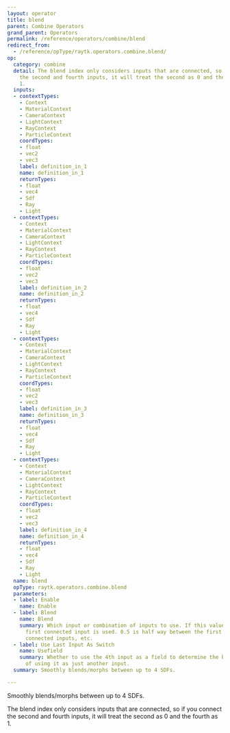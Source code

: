 ```yaml
---
layout: operator
title: blend
parent: Combine Operators
grand_parent: Operators
permalink: /reference/operators/combine/blend
redirect_from:
  - /reference/opType/raytk.operators.combine.blend/
op:
  category: combine
  detail: The blend index only considers inputs that are connected, so if you connect
    the second and fourth inputs, it will treat the second as 0 and the fourth as
    1.
  inputs:
  - contextTypes:
    - Context
    - MaterialContext
    - CameraContext
    - LightContext
    - RayContext
    - ParticleContext
    coordTypes:
    - float
    - vec2
    - vec3
    label: definition_in_1
    name: definition_in_1
    returnTypes:
    - float
    - vec4
    - Sdf
    - Ray
    - Light
  - contextTypes:
    - Context
    - MaterialContext
    - CameraContext
    - LightContext
    - RayContext
    - ParticleContext
    coordTypes:
    - float
    - vec2
    - vec3
    label: definition_in_2
    name: definition_in_2
    returnTypes:
    - float
    - vec4
    - Sdf
    - Ray
    - Light
  - contextTypes:
    - Context
    - MaterialContext
    - CameraContext
    - LightContext
    - RayContext
    - ParticleContext
    coordTypes:
    - float
    - vec2
    - vec3
    label: definition_in_3
    name: definition_in_3
    returnTypes:
    - float
    - vec4
    - Sdf
    - Ray
    - Light
  - contextTypes:
    - Context
    - MaterialContext
    - CameraContext
    - LightContext
    - RayContext
    - ParticleContext
    coordTypes:
    - float
    - vec2
    - vec3
    label: definition_in_4
    name: definition_in_4
    returnTypes:
    - float
    - vec4
    - Sdf
    - Ray
    - Light
  name: blend
  opType: raytk.operators.combine.blend
  parameters:
  - label: Enable
    name: Enable
  - label: Blend
    name: Blend
    summary: Which input or combination of inputs to use. If this value is 0, the
      first connected input is used. 0.5 is half way between the first and second
      connected inputs, etc.
  - label: Use Last Input As Switch
    name: Usefield
    summary: Whether to use the 4th input as a field to determine the blending, instead
      of using it as just another input.
  summary: Smoothly blends/morphs between up to 4 SDFs.

---
```



Smoothly blends/morphs between up to 4 SDFs.

The blend index only considers inputs that are connected, so if you connect the second and fourth inputs, it will treat the second as 0 and the fourth as 1.